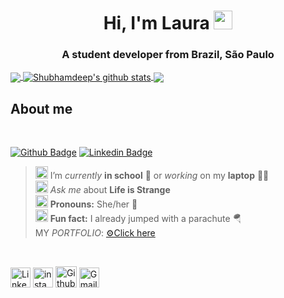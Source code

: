 <h1 align="center">Hi, I'm Laura <img src=https://github.com/TheDudeThatCode/TheDudeThatCode/blob/master/Assets/Earth.gif width="30"></h1>
<h3 align="center">A student developer from Brazil, São Paulo</h3>


<a href="https://github.com/laura4343">
  <img align="center" src="https://github-readme-stats.vercel.app/api/top-langs/?username=laura4343&theme=tokyonight&hide_langs_below=1" />
</a>

<a href="https://github.com/laura4343">
 <img align="center" src="https://github-readme-stats.vercel.app/api?username=laura4343&show_icons=true&theme=radical&line_height=27" alt="Shubhamdeep's github stats"/>
</a>


<a href="https://github.com/laura4343/laura4343">
  <img align="center" src="https://github-readme-stats.vercel.app/api/pin/?username=laura4343&repo=laura4343&theme=yeblu" />
</a>



## About me
<br>

[![Github Badge](https://img.shields.io/badge/-Github-000?style=flat-square&logo=Github&logoColor=white&link=https://github.com/laura4343)](https://github.com/laura4343) [![Linkedin Badge](https://img.shields.io/badge/-LinkedIn-blue?style=flat-square&logo=Linkedin&logoColor=white&link=https://www.linkedin.com/in/laura-farias-domingues-37858a277/)](https://www.linkedin.com/in/laura-farias-domingues-37858a277/)
<br>

> <img alt="GIF" src="https://github.com/TheDudeThatCode/TheDudeThatCode/blob/master/Assets/wave.gif" width="20px" /> I’m *currently* **in school** 📒 or *working* on my **laptop** 👨‍💻<br>
>  <img alt="GIF" src="https://github.com/TheDudeThatCode/TheDudeThatCode/blob/master/Assets/happy.gif" width="20px" /> *Ask me* about **Life is Strange** <br>
>  <img alt="GIF" src="https://github.com/TheDudeThatCode/TheDudeThatCode/blob/master/Assets/powerup.gif" width="20px" /> **Pronouns:** She/her 🧔 <br>
>  <img alt="GIF" src="https://github.com/TheDudeThatCode/TheDudeThatCode/blob/master/Assets/coin.gif" width="20px" /> **Fun fact:**  I already jumped with a parachute 🪂 <br>
>  MY *PORTFOLIO*: [⚙Click here](https://123laurafarias.myportfolio.com/
)


<br>

[<img src="https://github.com/TheDudeThatCode/TheDudeThatCode/blob/master/Assets/Linkedin.svg" alt="Linkedin Logo" width="32">](https://in.linkedin.com/in/TheDudeThatCode) [<img src="https://github.com/TheDudeThatCode/TheDudeThatCode/blob/master/Assets/Instagram.svg" alt="instagram logo" width="32">](https://www.instagram.com/l4urxz/) [<img src="https://cdn.svgporn.com/logos/github-icon.svg" alt="Github logo" width="34">](https://github.com/laura4343) [<img src="https://github.com/TheDudeThatCode/TheDudeThatCode/blob/master/Assets/Gmail.svg" alt="Gmail logo" height="32">](mailto:123laurafarias@gmail.com)

